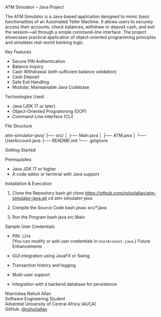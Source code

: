  ATM Simulator – Java Project

The ATM Simulator is a Java-based application designed to mimic basic functionalities of an Automated Teller Machine. It allows users to securely access their accounts, check balances, withdraw or deposit cash, and exit the session—all through a simple command-line interface. The project showcases practical application of object-oriented programming principles and simulates real-world banking logic.

Key Features

- Secure PIN Authentication 
- Balance Inquiry 
- Cash Withdrawal (with sufficient balance validation)
- Cash Deposit  
- Safe Exit Handling  
- Modular, Maintainable Java Codebase

Technologies Used

- Java (JDK 17 or later)
- Object-Oriented Programming (OOP)
- Command-Line Interface (CLI)

File Structure

atm-simulator-java/
├── src/
│   ├── Main.java
│   ├── ATM.java
│   └── UserAccount.java
├── README.md
└── .gitignore

Getting Started

Prerequisites
- Java JDK 17 or higher
- A code editor or terminal with Java support

 Installation & Execution

1. Clone the Repository
   bash
   git clone https://github.com/nshutiallan/atm-simulator-java.git
   cd atm-simulator-java
   

2. Compile the Source Code
   bash
   javac src/*.java
   

3. Run the Program
   bash
   java src.Main


Sample User Credentials

- PIN: `1234`  
(You can modify or add user credentials in `UserAccount.java`.)
 Future Enhancements

- GUI integration using JavaFX or Swing  
-  Transaction history and logging  
-  Multi-user support  
-  Integration with a backend database for persistence

Ntarindwa Nshuti Allan  
Software Engineering Student  
Adventist University of Central Africa (AUCA)  
GitHub: [@nshutiallan](https://github.com/nshutiallan)
